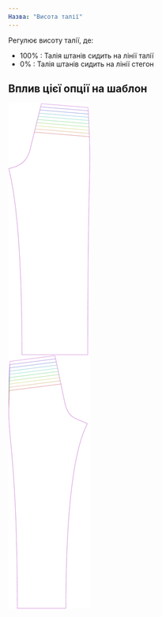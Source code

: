 ```yaml
---
Назва: "Висота талії"
---
```


Регулює висоту талії, де:

- 100% : Талія штанів сидить на лінії талії
- 0% : Талія штанів сидить на лінії стегон

## Вплив цієї опції на шаблон

![На цьому зображенні показано вплив цієї опції шляхом накладання декількох варіантів, які мають різне значення для цієї опції](titan_waistheight_sample.svg "Вплив цієї опції на шаблон")
